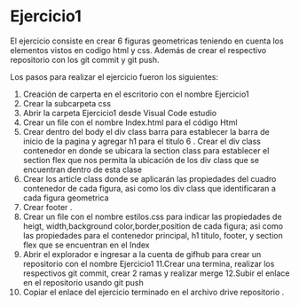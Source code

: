 # Ejercicio1

El ejercicio consiste en crear  6 figuras geometricas teniendo en cuenta los elementos vistos en codigo html y css. Además de crear el respectivo repositorio con los git commit y git  push.

Los pasos para realizar el ejercicio fueron los siguientes:
1. Creación de carperta en el escritorio con  el nombre Ejercicio1
2. Crear la subcarpeta css
3. Abrir la carpeta Ejercicio1 desde Visual Code estudio
4. Crear un file con el nombre Index.html para el código Html
5. Crear dentro del body el div class barra para establecer la barra de inicio de la pagina y agregar h1 para el titulo
6 . Crear el div class contenedor en donde se ubicara la section  class para establecer el section flex que nos permita la ubicación de los div class que se encuentran dentro de esta clase
7. Crear los article class donde se aplicarán las propiedades del cuadro contenedor de cada  figura, asi como los div class que identificaran a cada figura geometrica
8. Crear footer .
9. Crear un file con el nombre estilos.css para indicar las propiedades de heigt, width,background color,border,position de cada figura; asi como las propiedades para el contenedor principal, h1 titulo, footer, y section flex que se encuentran en el Index
10. Abrir el explorador e ingresar a  la cuenta de gifhub  para crear un repositorio con el nombre  Ejercicio1
11.Crear una termina, realizar los respectivos git commit, crear 2 ramas y realizar merge
12.Subir el enlace en el repositorio  usando git  push
13. Copiar el enlace del ejercicio terminado en el archivo drive repositorio .
